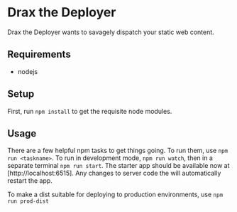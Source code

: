 Drax the Deployer
=================

Drax the Deployer wants to savagely dispatch your static web content.


Requirements
------------

- nodejs


Setup
-----

First, run `npm install` to get the requisite node modules.


Usage
-----

There are a few helpful npm tasks to get things going. To run them, use `npm run
<taskname>`. To run in development mode,  `npm run watch`, then in a separate
terminal `npm run start`. The starter app should be available now at
[http://localhost:6515]. Any changes to server code the will
automatically restart the app.


To make a dist suitable for deploying to production environments, use `npm run
prod-dist`